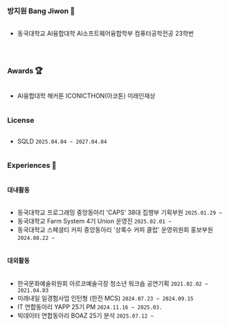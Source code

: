<!--Database-->
<div style="display:flex; flex-direction:column; align-items:flex-start;">

 ### 방지원 Bang Jiwon 🔖
 - 동국대학교 AI융합대학 AI소프트웨어융합학부 컴퓨터공학전공 23학번

---

### Awards 🏆

- AI융합대학 해커톤 ICONICTHON(아코톤) 미래인재상

### License
- SQLD `2025.04.04 ~ 2027.04.04`

### Experiences 📒

#### 대내활동
- 동국대학교 프로그래밍 중앙동아리 'CAPS' 38대 집행부 기획부원 `2025.01.29 ~`
- 동국대학교 Farm System 4기 Union 운영진 `2025.02.01 ~`
- 동국대학교 스페셜티 커피 중앙동아리 '상록수 커피 클럽' 운영위원회 홍보부원 `2024.08.22 ~`

#### 대외활동
- 한국문화예술위원회 아르코예술극장 청소년 워크숍 공연기획  `2021.02.02 ~ 2021.04.03`
- 미래내일 일경험사업 인턴형 (한전 MCS) `2024.07.23 ~ 2024.09.15`
- IT 연합동아리 YAPP 25기 PM `2024.11.16 ~ 2025.03.`
- 빅데이터 연합동아리 BOAZ 25기 분석 `2025.07.12 ~`
